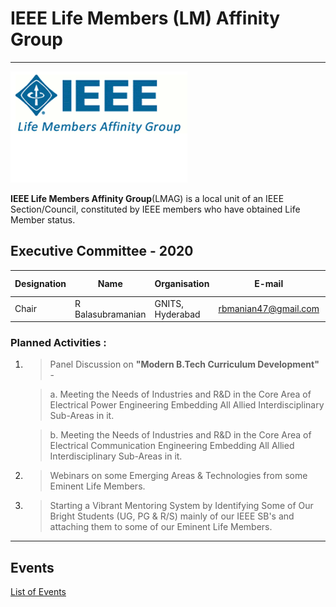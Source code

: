 # IEEE Life Members (LM) Affinity Group
---

![WiE](/user/img/logos/life_member.png)

**IEEE Life Members Affinity Group**(LMAG) is a local unit of an IEEE Section/Council, constituted by IEEE members who have obtained Life Member status.

## Executive Committee - 2020
| Designation          | Name                 | Organisation            | E-mail                       | Membership No |
| -------------------- | -------------------- | ----------------------- | ---------------------------- | ------------- |
| Chair                | R Balasubramanian        | GNITS, Hyderabad           | 	rbmanian47@gmail.com | 	LSM 7600737    |

### Planned Activities :

 1. >  Panel Discussion on **"Modern B.Tech Curriculum Development"** -
 
      > a.  Meeting the Needs of Industries and R&D in the Core Area of Electrical Power Engineering Embedding All Allied Interdisciplinary Sub-Areas in it.

      > b.  Meeting the Needs of Industries and R&D in the Core Area of Electrical Communication Engineering Embedding All Allied Interdisciplinary Sub-Areas in it. 

2. > Webinars on some Emerging Areas & Technologies from some Eminent Life Members.

3. > Starting a Vibrant Mentoring System by Identifying Some of Our       Bright Students (UG, PG & R/S) mainly  of our IEEE SB's and attaching them to some of our Eminent Life Members.



----
## Events
[List of Events](rssfeed/list.html)